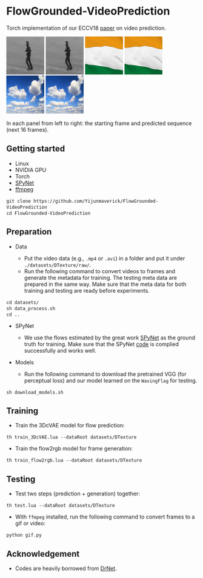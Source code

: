 # FlowGrounded-VideoPrediction
Torch implementation of our ECCV18 [paper](https://arxiv.org/pdf/1807.09755.pdf) on video prediction.

<p>
    <img src='examples/walk0.png' width=100 />
    <img src='examples/walk_pred16.gif' width=100 />
    <img src='examples/flag0.png' width=100 />
    <img src='examples/flag_pred16.gif' width=100 />
    <img src='examples/cloud0.png' width=100 />
    <img src='examples/cloud_pred16.gif' width=100 />
</p>

In each panel from left to right: the starting frame and predicted sequence (next 16 frames).

## Getting started

- Linux
- NVIDIA GPU
- Torch 
- [SPyNet](https://github.com/anuragranj/end2end-spynet)
- [ffmpeg](https://www.ffmpeg.org/)

```
git clone https://github.com/Yijunmaverick/FlowGrounded-VideoPrediction
cd FlowGrounded-VideoPrediction
```

## Preparation

- Data

  - Put the video data (e.g., `.mp4` or `.avi`) in a folder and put it under `./datasets/DTexture/raw/`.
  - Run the following command to convert videos to frames and generate the metadata for training. The testing meta data are prepared in the same way. Make sure that the meta data for both training and testing are ready before experiments.

```
cd datasets/
sh data_process.sh
cd ..
```

- SPyNet

  - We use the flows estimated by the great work [SPyNet]() as the ground truth for training. Make sure that the SPyNet [code](https://github.com/anuragranj/end2end-spynet) is complied successfully and works well.

- Models

  - Run the following command to download the pretrained VGG (for perceptual loss) and our model learned on the `WavingFlag` for testing.

```
sh download_models.sh
```

## Training

  - Train the 3DcVAE model for flow prediction:

```
th train_3DcVAE.lua --dataRoot datasets/DTexture
```
  - Train the flow2rgb model for frame generation:

```
th train_flow2rgb.lua --dataRoot datasets/DTexture
```

## Testing

  - Test two steps (prediction + generation) together:

```
th test.lua --dataRoot datasets/DTexture
```
  - With `ffmpeg` installed, run the following command to convert frames to a gif or video:

```
python gif.py
```


## Acknowledgement

- Codes are heavily borrowed from [DrNet](https://github.com/edenton/drnet).
